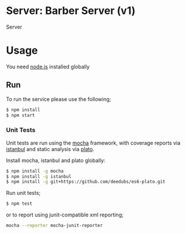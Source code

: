 # Server: Barber Server (v1)
Server

# Usage

You need [node.js] installed globally

## Run

To run the service please use the following;

```sh
$ npm install
$ npm start
```

### Unit Tests

Unit tests are run using the [mocha] framework, with coverage reports via [istanbul] and static analysis via [plato].

Install mocha, istanbul and plato globally:

```sh
$ npm install -g mocha
$ npm install -g istanbul
$ npm install -g git+https://github.com/deedubs/es6-plato.git
```

Run unit tests;

```sh
$ npm test
```

or to report using junit-compatible xml reporting;

```sh
mocha --reporter mocha-junit-reporter
```

[node.js]:http://nodejs.org
[express]:http://expressjs.com
[node-dev]:https://github.com/fgnass/node-dev
[mocha]:https://mochajs.org/
[istanbul]:https://github.com/gotwarlost/istanbul
[zookeeper]:https://zookeeper.apache.org/
[plato]:https://github.com/es-analysis/plato
[WP API (v2)]: http://v2.wp-api.org/
[post status transition]:https://codex.wordpress.org/Post_Status_Transitions
[Image Metadata (v1)]: https://github.com/PressAssociation/content-ingest-image-metadata-v1
